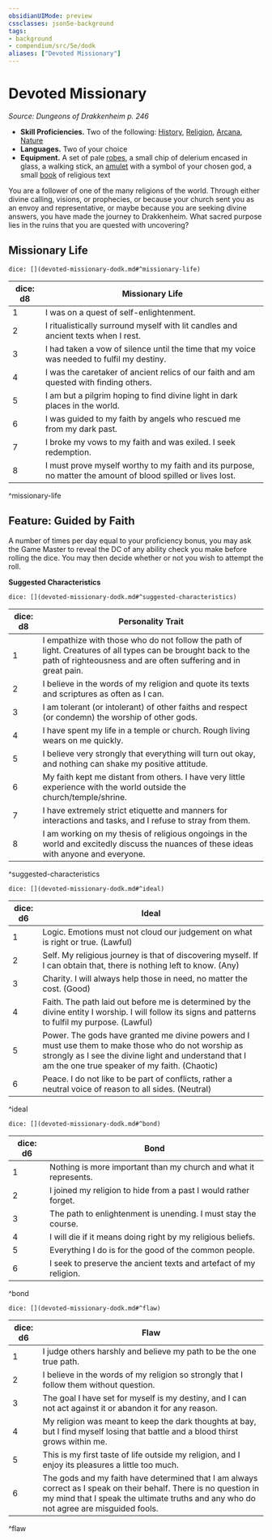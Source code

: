 ```yaml
---
obsidianUIMode: preview
cssclasses: json5e-background
tags:
- background
- compendium/src/5e/dodk
aliases: ["Devoted Missionary"]
---
```

# Devoted Missionary
*Source: Dungeons of Drakkenheim p. 246*  

- **Skill Proficiencies.** Two of the following: [History](2-Mechanics/CLI/rules/skills.md#History), [Religion](2-Mechanics/CLI/rules/skills.md#Religion), [Arcana](2-Mechanics/CLI/rules/skills.md#Arcana), [Nature](2-Mechanics/CLI/rules/skills.md#Nature)  
- **Languages.** Two of your choice  
- **Equipment.** A set of pale [robes](2-Mechanics/CLI/items/robes.md), a small chip of delerium encased in glass, a walking stick, an [amulet](2-Mechanics/CLI/items/amulet.md) with a symbol of your chosen god, a small [book](2-Mechanics/CLI/items/book.md) of religious text  

You are a follower of one of the many religions of the world. Through either divine calling, visions, or prophecies, or because your church sent you as an envoy and representative, or maybe because you are seeking divine answers, you have made the journey to Drakkenheim. What sacred purpose lies in the ruins that you are quested with uncovering?

## Missionary Life

`dice: [](devoted-missionary-dodk.md#^missionary-life)`

| dice: d8 | Missionary Life |
|----------|-----------------|
| 1 | I was on a quest of self-enlightenment. |
| 2 | I ritualistically surround myself with lit candles and ancient texts when I rest. |
| 3 | I had taken a vow of silence until the time that my voice was needed to fulfil my destiny. |
| 4 | I was the caretaker of ancient relics of our faith and am quested with finding others. |
| 5 | I am but a pilgrim hoping to find divine light in dark places in the world. |
| 6 | I was guided to my faith by angels who rescued me from my dark past. |
| 7 | I broke my vows to my faith and was exiled. I seek redemption. |
| 8 | I must prove myself worthy to my faith and its purpose, no matter the amount of blood spilled or lives lost. |
^missionary-life

## Feature: Guided by Faith

A number of times per day equal to your proficiency bonus, you may ask the Game Master to reveal the DC of any ability check you make before rolling the dice. You may then decide whether or not you wish to attempt the roll.

**Suggested Characteristics**

`dice: [](devoted-missionary-dodk.md#^suggested-characteristics)`

| dice: d8 | Personality Trait |
|----------|-------------------|
| 1 | I empathize with those who do not follow the path of light. Creatures of all types can be brought back to the path of righteousness and are often suffering and in great pain. |
| 2 | I believe in the words of my religion and quote its texts and scriptures as often as I can. |
| 3 | I am tolerant (or intolerant) of other faiths and respect (or condemn) the worship of other gods. |
| 4 | I have spent my life in a temple or church. Rough living wears on me quickly. |
| 5 | I believe very strongly that everything will turn out okay, and nothing can shake my positive attitude. |
| 6 | My faith kept me distant from others. I have very little experience with the world outside the church/temple/shrine. |
| 7 | I have extremely strict etiquette and manners for interactions and tasks, and I refuse to stray from them. |
| 8 | I am working on my thesis of religious ongoings in the world and excitedly discuss the nuances of these ideas with anyone and everyone. |
^suggested-characteristics

`dice: [](devoted-missionary-dodk.md#^ideal)`

| dice: d6 | Ideal |
|----------|-------|
| 1 | Logic. Emotions must not cloud our judgement on what is right or true. (Lawful) |
| 2 | Self. My religious journey is that of discovering myself. If I can obtain that, there is nothing left to know. (Any) |
| 3 | Charity. I will always help those in need, no matter the cost. (Good) |
| 4 | Faith. The path laid out before me is determined by the divine entity I worship. I will follow its signs and patterns to fulfil my purpose. (Lawful) |
| 5 | Power. The gods have granted me divine powers and I must use them to make those who do not worship as strongly as I see the divine light and understand that I am the one true speaker of my faith. (Chaotic) |
| 6 | Peace. I do not like to be part of conflicts, rather a neutral voice of reason to all sides. (Neutral) |
^ideal

`dice: [](devoted-missionary-dodk.md#^bond)`

| dice: d6 | Bond |
|----------|------|
| 1 | Nothing is more important than my church and what it represents. |
| 2 | I joined my religion to hide from a past I would rather forget. |
| 3 | The path to enlightenment is unending. I must stay the course. |
| 4 | I will die if it means doing right by my religious beliefs. |
| 5 | Everything I do is for the good of the common people. |
| 6 | I seek to preserve the ancient texts and artefact of my religion. |
^bond

`dice: [](devoted-missionary-dodk.md#^flaw)`

| dice: d6 | Flaw |
|----------|------|
| 1 | I judge others harshly and believe my path to be the one true path. |
| 2 | I believe in the words of my religion so strongly that I follow them without question. |
| 3 | The goal I have set for myself is my destiny, and I can not act against it or abandon it for any reason. |
| 4 | My religion was meant to keep the dark thoughts at bay, but I find myself losing that battle and a blood thirst grows within me. |
| 5 | This is my first taste of life outside my religion, and I enjoy its pleasures a little too much. |
| 6 | The gods and my faith have determined that I am always correct as I speak on their behalf. There is no question in my mind that I speak the ultimate truths and any who do not agree are misguided fools. |
^flaw